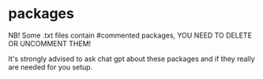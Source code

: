 # packages

NB! Some .txt files contain #commented packages, YOU NEED TO DELETE OR UNCOMMENT THEM!

It's strongly advised to ask chat gpt about these packages and if they really are needed for you setup.

